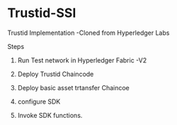 # Trustid-SSI
Trustid Implementation -Cloned from Hyperledger Labs 

Steps 

1. Run Test network in Hyperledger Fabric -V2 

2. Deploy Trustid Chaincode 

3. Deploy basic asset trtansfer Chaincoe 

4. configure SDK 

5. Invoke SDK functions. 
